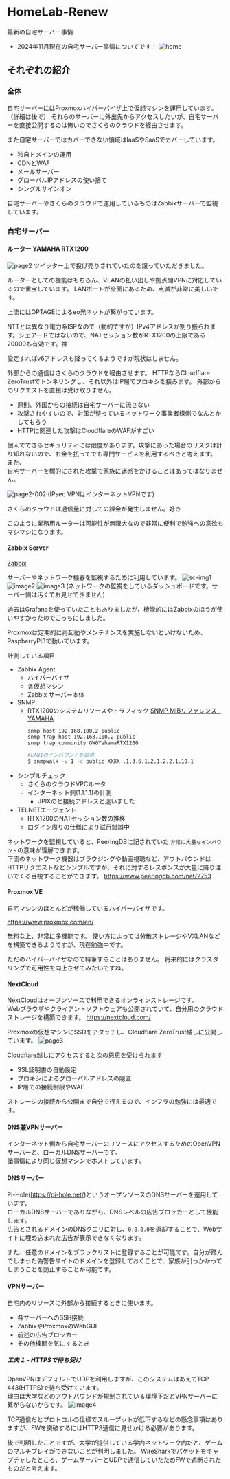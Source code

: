 # HomeLab-Renew
最新の自宅サーバー事情
* 2024年11月現在の自宅サーバー事情についてです！
![home](./home.drawio.png)

## それぞれの紹介

### 全体
自宅サーバーにはProxmoxハイパーバイザ上で仮想マシンを運用しています。（詳細は後で）
それらのサーバーに外出先からアクセスしたいが、自宅サーバーを直接公開するのは怖いのでさくらのクラウドを経由させます。

また自宅サーバーではカバーできない領域はIaaSやSaaSでカバーしています。
* 独自ドメインの運用
* CDNとWAF
* メールサーバー
* グローバルIPアドレスの使い捨て
* シングルサインオン

自宅サーバーやさくらのクラウドで運用しているものはZabbixサーバーで監視しています。

### 自宅サーバー
#### ルーター YAMAHA RTX1200
![page2](./img/page2-001.png)
ツイッター上で投げ売りされていたのを譲っていただきました。

ルーターとしての機能はもちろん、VLANの払い出しや拠点間VPNに対応しているので重宝しています。
LANポートが全面にあるため、点滅が非常に美しいです。

上流にはOPTAGEによるeo光ネットが繋がっています。

NTTとは異なり電力系ISPなので（動的ですが）IPv4アドレスが割り振られます。シェアードではないので、NATセッション数がRTX1200の上限である20000も有効です。神

設定すればv6アドレスも降ってくるようですが現状はしません。

外部からの通信はさくらのクラウドを経由させます。
HTTPならCloudflare ZeroTrustでトンネリングし、それ以外はIP層でプロキシを挟みます。
外部からのリクエストを直接は受け取りません。
* 原則、外国からの接続は自宅サーバーに流さない
* 攻撃されやすいので、対策が整っているネットワーク事業者様側でなんとかしてもらう
* HTTPに関連した攻撃はCloudflareのWAFがすごい

個人でできるセキュリティには限度があります。攻撃にあった場合のリスクは計り知れないので、お金を払ってでも専門サービスを利用するべきと考えます。<br>
また、<br>自宅サーバーを標的にされた攻撃で家族に迷惑をかけることはあってはなりません。

![page2-002](./img/page2-002.png)
(IPsec VPNはインターネットVPNです)

さくらのクラウドは通信量に対しての課金が発生しません。好き

このように業務用ルーターは可能性が無限大なので非常に便利で勉強への意欲もマシマシになります。

#### Zabbix Server
[Zabbix](https://www.zabbix.com/jp)

サーバーやネットワーク機器を監視するために利用しています。
![sc-img1](./img/sc-image1.png)
![image2](./img/sc-image2.png)
![image3](./img/sc-image3.png)
(ネットワークの監視をしているダッシュボードです。サーバー側は汚くてお見せできません)

過去はGrafanaを使っていたこともありましたが、機能的にはZabbixのほうが使いやすかったのでこっちにしました。

Proxmoxは定期的に再起動やメンテナンスを実施しないといけないため、RaspberryPi3で動いています。

計測している項目
* Zabbix Agent
  * ハイパーバイザ
  * 各仮想マシン
  * Zabbix サーバー本体
* SNMP
  * RTX1200のシステムリソースやトラフィック
    [SNMP MIBリファレンス - YAMAHA](https://www.rtpro.yamaha.co.jp/SW/docs/swx3200/Rev_4_00_13/other/other_snmp_mib.html?rev=4.00.13)
    ```config
    snmp host 192.168.100.2 public
    snmp trap host 192.168.100.2 public
    snmp trap community GW0YahamaRTX1200
    ```
    ```bash
    #LAN1のインバウンドを習得
    $ snmpwalk -v 1 -c public XXXX .1.3.6.1.2.1.2.2.1.10.1
    ```
* シンプルチェック
  * さくらのクラウドVPCルータ
  * インターネット側(1.1.1.1)の計測
    * JPIXのと接続アドレスと迷いました
* TELNETエージェント
  * RTX1200のNATセッション数の推移
  * ログイン周りの仕様により試行錯誤中

ネットワークを監視していると、PeeringDBに記されていた
`非常に大量なインバウンド`の意味が理解できます。<br>
下流のネットワーク機器はブラウジングや動画視聴など、アウトバウンドはHTTPリクエストなどシンプルですが、それに対するレスポンスが大量に降り注いでくる目視することができます。
https://www.peeringdb.com/net/2753

#### Proxmox VE
自宅マシンのほとんどが稼働しているハイパーバイザです。

https://www.proxmox.com/en/

無料な上、非常に多機能です。
使い方によっては分散ストレージやVXLANなどを構築できるようですが、現在勉強中です。

ただのハイパーバイザなので特筆することはありません。
将来的にはクラスタリングで可用性を向上させてみたいですね。

#### NextCloud
NextCloudはオープンソースで利用できるオンラインストレージです。<br>Webブラウザやクライアントソフトウェアも公開されていて、自分用のクラウドストレージを構築できます。
https://nextcloud.com/

Proxmoxの仮想マシンにSSDをアタッチし、Cloudflare ZeroTrust越しに公開しています。
![page3](./img/page3-001.png)

Cloudflare越しにアクセスすると次の恩恵を受けられます
* SSL証明書の自動設定
* プロキシによるグローバルアドレスの隠匿
* IP層での接続制限やWAF

ストレージの接続から公開まで自分で行えるので、インフラの勉強には最適です。

#### DNS兼VPNサーバー
インターネット側から自宅サーバーのリソースにアクセスするためのOpenVPNサーバーと、ローカルDNSサーバーです。<br>諸事情により同じ仮想マシンでホストしています。

#### DNSサーバー
Pi-Hole(https://pi-hole.net/)というオープンソースのDNSサーバーを運用しています。<br>ローカルDNSサーバーでありながら、DNSレベルの広告ブロッカーとして機能します。<br>広告とされるドメインのDNSクエリに対し、`0.0.0.0`を返却することで、Webサイトに埋め込まれた広告が表示できなくなります。<br>

また、任意のドメインをブラックリストに登録することが可能です。自分が踏んでしまった偽警告サイトのドメインを登録しておくことで、家族が引っかかってしまうことを防止することが可能です。

#### VPNサーバー
自宅内のリソースに外部から接続するときに使います。
* 各サーバーへのSSH接続
* ZabbixやProxmoxのWebGUI
* 前述の広告ブロッカー
* その他検閲を気にするとき

##### 工夫１ - HTTPSで待ち受け
OpenVPNはデフォルトでUDPを利用しますが、このシステムはあえてTCP 443(HTTPS)で待ち受けています。<br>
理由は大学などのアウトバウンドが規制されている環境下だとVPNサーバーに繋がらないからです。
![image4](./img/page4-001.png)

TCP通信だとプロトコルの仕様でスループットが低下するなどの懸念事項はありますが、FWを突破するにはHTTPS通信に見せかける必要があります。

後で判明したことですが、大学が提供している学内ネットワーク内だと、ゲームのマルチプレイができないことが判明しました。
WireSharkでパケットをキャプチャしたところ、ゲームサーバーとUDPで通信していたためFWで遮断されたものだと考えます。
